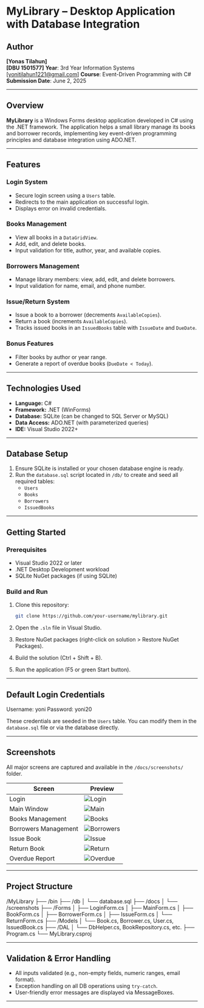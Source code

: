 #  MyLibrary – Desktop Application with Database Integration
## Author
**[Yonas Tilahun]**  
**[DBU 1501577]** 
**Year**: 3rd Year Information Systems   
[yonitilahun1221@gmail.com]
**Course**: Event-Driven Programming with C#    
**Submission Date**: June 2, 2025

---

## Overview

**MyLibrary** is a Windows Forms desktop application developed in C# using the .NET framework. The application helps a small library manage its books and borrower records, implementing key event-driven programming principles and database integration using ADO.NET.

---

## Features

### Login System
- Secure login screen using a `Users` table.
- Redirects to the main application on successful login.
- Displays error on invalid credentials.

### Books Management
- View all books in a `DataGridView`.
- Add, edit, and delete books.
- Input validation for title, author, year, and available copies.

### Borrowers Management
- Manage library members: view, add, edit, and delete borrowers.
- Input validation for name, email, and phone number.

### Issue/Return System
- Issue a book to a borrower (decrements `AvailableCopies`).
- Return a book (increments `AvailableCopies`).
- Tracks issued books in an `IssuedBooks` table with `IssueDate` and `DueDate`.

### Bonus Features
- Filter books by author or year range.
- Generate a report of overdue books (`DueDate < Today`).

---

## Technologies Used

- **Language:** C#
- **Framework:** .NET (WinForms)
- **Database:** SQLite (can be changed to SQL Server or MySQL)
- **Data Access:** ADO.NET (with parameterized queries)
- **IDE:** Visual Studio 2022+

---

## Database Setup

1. Ensure SQLite is installed or your chosen database engine is ready.
2. Run the `database.sql` script located in `/db/` to create and seed all required tables:
    - `Users`
    - `Books`
    - `Borrowers`
    - `IssuedBooks`

---

## Getting Started

### Prerequisites

- Visual Studio 2022 or later
- .NET Desktop Development workload
- SQLite NuGet packages (if using SQLite)

### Build and Run

1. Clone this repository:

    ```bash
    git clone https://github.com/your-username/mylibrary.git
    ```

2. Open the `.sln` file in Visual Studio.
3. Restore NuGet packages (right-click on solution > Restore NuGet Packages).
4. Build the solution (Ctrl + Shift + B).
5. Run the application (F5 or green Start button).

---

##  Default Login Credentials
Username: yoni
Password: yoni20

These credentials are seeded in the `Users` table. You can modify them in the `database.sql` file or via the database directly.

---

## Screenshots

All major screens are captured and available in the `/docs/screenshots/` folder.

| Screen | Preview |
|--------|---------|
| Login  | ![Login](docs/screenshots/login.png) |
| Main Window | ![Main](docs/screenshots/main_window.png) |
| Books Management | ![Books](docs/screenshots/books.png) |
| Borrowers Management | ![Borrowers](docs/screenshots/borrowers.png) |
| Issue Book | ![Issue](docs/screenshots/issue.png) |
| Return Book | ![Return](docs/screenshots/return.png) |
| Overdue Report | ![Overdue](docs/screenshots/overdue.png) |

---

## Project Structure

/MyLibrary
├── /bin
├── /db
│ └── database.sql
├── /docs
│ └── /screenshots
├── /Forms
│ ├── LoginForm.cs
│ ├── MainForm.cs
│ ├── BookForm.cs
│ ├── BorrowerForm.cs
│ ├── IssueForm.cs
│ └── ReturnForm.cs
├── /Models
│ └── Book.cs, Borrower.cs, User.cs, IssuedBook.cs
├── /DAL
│ └── DbHelper.cs, BookRepository.cs, etc.
├── Program.cs
└── MyLibrary.csproj

---

## Validation & Error Handling

- All inputs validated (e.g., non-empty fields, numeric ranges, email format).
- Exception handling on all DB operations using `try-catch`.
- User-friendly error messages are displayed via MessageBoxes.

---


